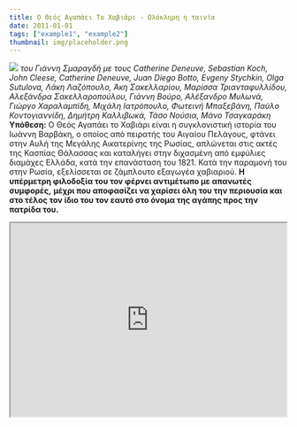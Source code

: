 ```yaml
---
title: Ο Θεός Αγαπάει Το Χαβιάρι - Ολόκληρη η ταινία
date: 2011-01-01
tags: ["example1", "example2"]
thumbnail: img/placeholder.png
---
```

![](http://www.myfilm.gr/img/_movies/__greek/smaragdis_giannis/o%20theos%20agapaei%20to%20xaviari/Poster.jpg) 
_του Γιάννη Σμαραγδή_ 
_με τους Catherine Deneuve, Sebastian Koch, John Cleese, Catherine Deneuve, Juan Diego Botto, Evgeny Stychkin, Olga Sutulova, Λάκη Λαζόπουλο, Άκη Σακελλαρίου, Μαρίσσα Τριανταφυλλίδου, Αλεξάνδρα Σακελλαροπούλου, Γιάννη Βούρο, Αλέξανδρο Μυλωνά, Γιώργο Χαραλαμπίδη, Μιχάλη Ιατρόπουλο, Φωτεινή Μπαξεβάνη, Παύλο Κοντογιαννίδη, Δημήτρη Καλλιβωκά, Τάσο Νούσια, Μάνο Τσαγκαράκη_ 
**Υπόθεση:** 
Ο Θεός Αγαπάει το Χαβιάρι είναι η συγκλονιστική ιστορία του Ιωάννη Βαρβάκη, ο οποίος από πειρατής του Αιγαίου Πελάγους, φτάνει στην Αυλή της Μεγάλης Αικατερίνης της Ρωσίας, απλώνεται στις ακτές της Κασπίας Θάλασσας και καταλήγει στην διχασμένη από εμφύλιες διαμάχες Ελλάδα, κατά την επανάσταση του 1821\. Κατά την παραμονή του στην Ρωσία, εξελίσσεται σε ζάμπλουτο εξαγωγέα χαβιαριού. **Η υπέρμετρη φιλοδοξία του τον φέρνει αντιμέτωπο με απανωτές συμφορές,** **μέχρι που αποφασίζει να χαρίσει όλη του την περιουσία και στο τέλος τον ίδιο του τον εαυτό στο όνομα της αγάπης προς την πατρίδα του.** 
<iframe height="350" src="https://docs.google.com/file/d/0B_I1oSy0BsA3UHp0NkxGMHozcHM/preview" width="500"></iframe>

